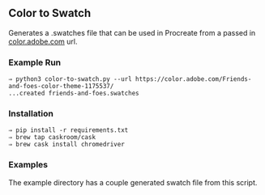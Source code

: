 Color to Swatch
---

Generates a .swatches file that can be used in Procreate from a passed in [color.adobe.com](https://color.adobe.com/) url.


### Example Run

```
⇒ python3 color-to-swatch.py --url https://color.adobe.com/Friends-and-foes-color-theme-1175537/
...created friends-and-foes.swatches
```

### Installation

```
⇒ pip install -r requirements.txt 
⇒ brew tap caskroom/cask
⇒ brew cask install chromedriver
```

### Examples

The example directory has a couple generated swatch file from this script.